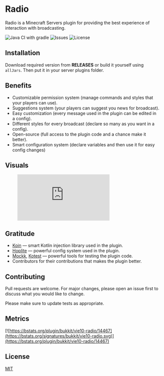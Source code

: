 # Radio

Radio is a Minecraft Servers plugin for providing the best experience of interaction with broadcasting.

![Java CI with gradle](https://github.com/vie10/radio/actions/workflows/gradle.yml/badge.svg?branch=master)
![Issues](https://img.shields.io/github/issues/vie10/radio)
![License](https://img.shields.io/github/license/vie10/radio)

## Installation

Download required version from **RELEASES** or build it yourself using `allJars`. Then put it in your server plugins
folder.

## Benefits

- Customizable permission system (manage commands and styles that your players can use).
- Suggestions system (your players can suggest you news for broadcast).
- Easy customization (every message used in the plugin can be edited in a config).
- Different styles for every broadcast (declare so many as you want in a config).
- Open-source (full access to the plugin code and a chance make it better).
- Smart configuration system (declare variables and then use it for easy config changes)

## Visuals

<figure class="video_container">
    <iframe src="https://www.youtube.com/watch?v=Uakwiyfa59U" style="border: 0" allowfullscreen="true"></iframe>
</figure>

## Gratitude

- [Koin](https://github.com/InsertKoinIO/koin) — smart Kotlin injection library used in the plugin.
- [Hoplite](https://github.com/sksamuel/hoplite) — powerful config system used in the plugin.
- [Mockk](https://github.com/mockk/mockk), [Kotest](https://github.com/kotest/kotest) — powerful tools for testing the
  plugin code.
- Contributors for their contributions that makes the plugin better.

## Contributing

Pull requests are welcome. For major changes, please open an issue first to discuss what you would like to change.

Please make sure to update tests as appropriate.

## Metrics

[![https://bstats.org/plugin/bukkit/vie10-radio/14467](https://bstats.org/signatures/bukkit/vie10-radio.svg)](https://bstats.org/plugin/bukkit/vie10-radio/14467)

## License

[MIT](https://choosealicense.com/licenses/mit/)
